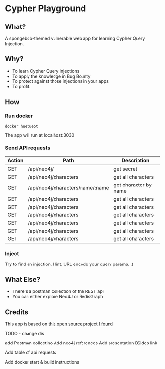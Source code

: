 
# Cypher Playground

## What?

A spongebob-themed vulnerable web app for learning Cypher Query Injection.

## Why?

- To learn Cypher Query injections
- To apply the knowledge in Bug Bounty
- To protect against those injections in your apps
- To profit.

## How
### Run docker
```
docker huetueot
```
The app will run at localhost:3030

### Send API requests
Action | Path | Description 
--- | --- | ---  
GET | /api/neo4j/ | get secret
GET | /api/neo4j/characters | get all characters
GET | /api/neo4j/characters/name/:name | get character by name
GET | /api/neo4j/characters | get all characters
GET | /api/neo4j/characters | get all characters
GET | /api/neo4j/characters | get all characters
GET | /api/neo4j/characters | get all characters
GET | /api/neo4j/characters | get all characters
GET | /api/neo4j/characters | get all characters


### Inject
Try to find an injection. Hint: URL encode your query params. :)


## What Else?
- There's a postman collection of the REST api
- You can either explore Neo4J or RedisGraph

## Credits
This app is based on [this open source project I found](https://github.com/morkin1792/CIWA)


TODO - change dis


add Postman collectino
Add neo4j references
Add presentation BSides link

Add table of  api requests

Add docker start & build instructions

